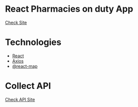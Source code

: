 # React Pharmacies on duty App
[Check Site](https://pharmaciesonduty-tr.netlify.app/)

# Technologies
- [React](https://react.dev/)
- [Axios](https://react.dev/)
- [@react-map]([https://react.dev/](https://www.npmjs.com/package/@react-map/turkey))

# Collect API
[Check API Site](https://collectapi.com/api/health/pharmacy-api)
